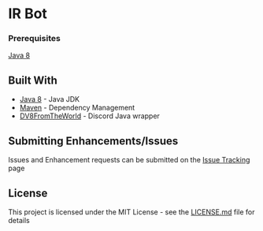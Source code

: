 # IR Bot


### Prerequisites

[Java 8](http://www.oracle.com/technetwork/java/javase/downloads/jdk8-downloads-2133151.html)

## Built With

* [Java 8](http://www.oracle.com/technetwork/java/javase/downloads/jdk8-downloads-2133151.html) - Java JDK
* [Maven](https://maven.apache.org/) - Dependency Management
* [DV8FromTheWorld](https://github.com/DV8FromTheWorld/JDA) - Discord Java wrapper

## Submitting Enhancements/Issues

Issues and Enhancement requests can be submitted on the [Issue Tracking](https://github.com/jrmullen/ir-bot/issues) page

## License

This project is licensed under the MIT License - see the [LICENSE.md](LICENSE.md) file for details